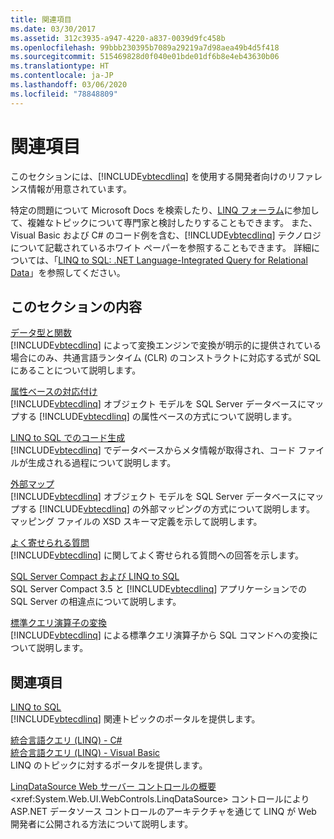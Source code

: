 ```yaml
---
title: 関連項目
ms.date: 03/30/2017
ms.assetid: 312c3935-a947-4220-a837-0039d9fc458b
ms.openlocfilehash: 99bbb230395b7089a29219a7d98aea49b4d5f418
ms.sourcegitcommit: 515469828d0f040e01bde01df6b8e4eb43630b06
ms.translationtype: HT
ms.contentlocale: ja-JP
ms.lasthandoff: 03/06/2020
ms.locfileid: "78848809"
---
```

# <a name="reference"></a>関連項目
このセクションには、[!INCLUDE[vbtecdlinq](../../../../../../includes/vbtecdlinq-md.md)] を使用する開発者向けのリファレンス情報が用意されています。  
  
 特定の問題について Microsoft Docs を検索したり、[LINQ フォーラム](https://social.msdn.microsoft.com/forums/en-us/home?forum=linqtosql)に参加して、複雑なトピックについて専門家と検討したりすることもできます。 また、Visual Basic および C# のコード例を含む、[!INCLUDE[vbtecdlinq](../../../../../../includes/vbtecdlinq-md.md)] テクノロジについて記載されているホワイト ペーパーを参照することもできます。 詳細については、「[LINQ to SQL: .NET Language-Integrated Query for Relational Data](https://docs.microsoft.com/previous-versions/dotnet/articles/bb425822(v=msdn.10))」を参照してください。  
  
## <a name="in-this-section"></a>このセクションの内容  
 [データ型と関数](data-types-and-functions.md)  
 [!INCLUDE[vbtecdlinq](../../../../../../includes/vbtecdlinq-md.md)] によって変換エンジンで変換が明示的に提供されている場合にのみ、共通言語ランタイム (CLR) のコンストラクトに対応する式が SQL にあることについて説明します。  
  
 [属性ベースの対応付け](attribute-based-mapping.md)  
 [!INCLUDE[vbtecdlinq](../../../../../../includes/vbtecdlinq-md.md)] オブジェクト モデルを SQL Server データベースにマップする [!INCLUDE[vbtecdlinq](../../../../../../includes/vbtecdlinq-md.md)] の属性ベースの方式について説明します。  
  
 [LINQ to SQL でのコード生成](code-generation-in-linq-to-sql.md)  
 [!INCLUDE[vbtecdlinq](../../../../../../includes/vbtecdlinq-md.md)] でデータベースからメタ情報が取得され、コード ファイルが生成される過程について説明します。  
  
 [外部マップ](external-mapping.md)  
 [!INCLUDE[vbtecdlinq](../../../../../../includes/vbtecdlinq-md.md)] オブジェクト モデルを SQL Server データベースにマップする [!INCLUDE[vbtecdlinq](../../../../../../includes/vbtecdlinq-md.md)] の外部マッピングの方式について説明します。 マッピング ファイルの XSD スキーマ定義を示して説明します。  
  
 [よく寄せられる質問](frequently-asked-questions.md)  
 [!INCLUDE[vbtecdlinq](../../../../../../includes/vbtecdlinq-md.md)] に関してよく寄せられる質問への回答を示します。  
  
 [SQL Server Compact および LINQ to SQL](sql-server-compact-and-linq-to-sql.md)  
 SQL Server Compact 3.5 と [!INCLUDE[vbtecdlinq](../../../../../../includes/vbtecdlinq-md.md)] アプリケーションでの SQL Server の相違点について説明します。  
  
 [標準クエリ演算子の変換](standard-query-operator-translation.md)  
 [!INCLUDE[vbtecdlinq](../../../../../../includes/vbtecdlinq-md.md)] による標準クエリ演算子から SQL コマンドへの変換について説明します。  
  
## <a name="related-sections"></a>関連項目  
 [LINQ to SQL](index.md)  
 [!INCLUDE[vbtecdlinq](../../../../../../includes/vbtecdlinq-md.md)] 関連トピックのポータルを提供します。  
  
 [統合言語クエリ (LINQ) - C#](../../../../../csharp/programming-guide/concepts/linq/index.md)  
 [統合言語クエリ (LINQ) - Visual Basic](../../../../../visual-basic/programming-guide/concepts/linq/index.md)  
 LINQ のトピックに対するポータルを提供します。  
  
 [LinqDataSource Web サーバー コントロールの概要](https://docs.microsoft.com/previous-versions/aspnet/bb547113(v=vs.100))  
 <xref:System.Web.UI.WebControls.LinqDataSource> コントロールにより ASP.NET データソース コントロールのアーキテクチャを通じて LINQ が Web 開発者に公開される方法について説明します。
